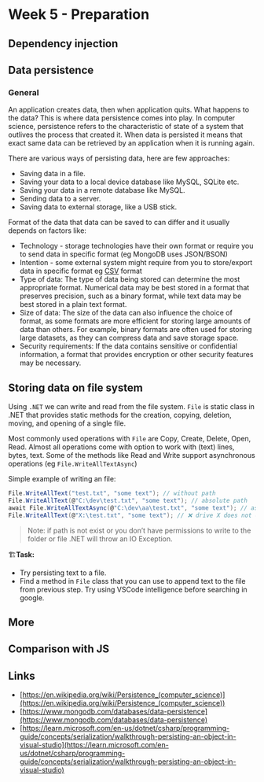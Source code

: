 # Week 5 - Preparation

## Dependency injection

## Data persistence

### General

An application creates data, then when application quits. What happens to the data? This is where data persistence comes into play. In computer science, persistence refers to the characteristic of state of a system that outlives the process that created it. When data is persisted it means that exact same data can be retrieved by an application when it is running again.

There are various ways of persisting data, here are few approaches:

- Saving data in a file.
- Saving your data to a local device database like MySQL, SQLite etc.
- Saving your data in a remote database like MySQL.
- Sending data to a server.
- Saving data to external storage, like a USB stick.

Format of the data that data can be saved to can differ and it usually depends on factors like:

- Technology - storage technologies have their own format or require you to send data in specific format (eg MongoDB uses JSON/BSON)
- Intention - some external system might require from you to store/export data in specific format eg [CSV](https://en.wikipedia.org/wiki/Comma-separated_values) format
- Type of data: The type of data being stored can determine the most appropriate format. Numerical data may be best stored in a format that preserves precision, such as a binary format, while text data may be best stored in a plain text format.
- Size of data: The size of the data can also influence the choice of format, as some formats are more efficient for storing large amounts of data than others. For example, binary formats are often used for storing large datasets, as they can compress data and save storage space.
- Security requirements: If the data contains sensitive or confidential information, a format that provides encryption or other security features may be necessary.

## Storing data on file system

Using `.NET` we can write and read from the file system. `File` is static class in .NET that provides static methods for the creation, copying, deletion, moving, and opening of a single file.

Most commonly used operations with `File` are Copy, Create, Delete, Open, Read. Almost all operations come with option to work with (text) lines, bytes, text. Some of the methods like Read and Write support asynchronous operations (eg `File.WriteAllTextAsync`)

Simple example of writing an file:

```csharp
File.WriteAllText("test.txt", "some text"); // without path
File.WriteAllText(@"C:\dev\test.txt", "some text"); // absolute path
await File.WriteAllTextAsync(@"C:\dev\aa\test.txt", "some text"); // async call
File.WriteAllText(@"X:\test.txt", "some text"); // ❌ drive X does not exist, this will throw an IO error
```

> Note: if path is not exist or you don’t have permissions to write to the folder or file .NET will throw an IO Exception.
> 

🏗️**Task:**

- Try persisting text to a file.
- Find a method in `File` class that you can use to append text to the file from previous step. Try using VSCode intelligence before searching in google.

## More

## **Comparison with JS**

## Links

- [https://en.wikipedia.org/wiki/Persistence_(computer_science)](https://en.wikipedia.org/wiki/Persistence_(computer_science))
- [https://www.mongodb.com/databases/data-persistence](https://www.mongodb.com/databases/data-persistence)
- [https://learn.microsoft.com/en-us/dotnet/csharp/programming-guide/concepts/serialization/walkthrough-persisting-an-object-in-visual-studio](https://learn.microsoft.com/en-us/dotnet/csharp/programming-guide/concepts/serialization/walkthrough-persisting-an-object-in-visual-studio)

